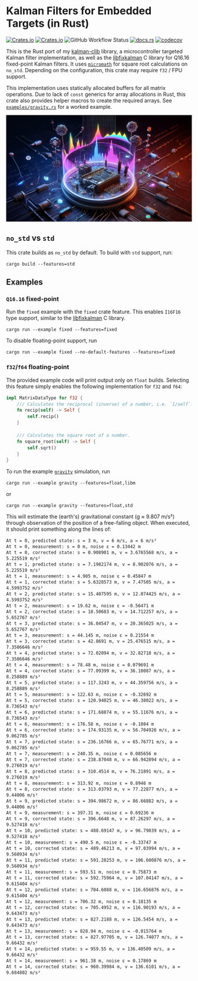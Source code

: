 # Kalman Filters for Embedded Targets (in Rust)

[![Crates.io](https://img.shields.io/crates/v/minikalman)](https://crates.io/crates/minikalman-rs)
[![Crates.io](https://img.shields.io/crates/l/minikalman)](https://crates.io/crates/minikalman-rs)
![GitHub Workflow Status](https://img.shields.io/github/actions/workflow/status/sunsided/minikalman-rs/rust.yml)
[![docs.rs](https://img.shields.io/docsrs/minikalman)](https://docs.rs/minikalman/)
[![codecov](https://codecov.io/gh/sunsided/minikalman-rs/graph/badge.svg?token=YJYARXA8EL)](https://codecov.io/gh/sunsided/minikalman-rs)

This is the Rust port of my [kalman-clib](https://github.com/sunsided/kalman-clib/) library,
a microcontroller targeted Kalman filter implementation, as well as the
[libfixkalman](https://github.com/sunsided/libfixkalman) C library for Q16.16 fixed-point Kalman filters.
It uses [`micromath`](https://docs.rs/micromath) for square root calculations on `no_std`. Depending on the configuration, this crate may
require `f32` / FPU support.

This implementation uses statically allocated buffers for all matrix operations. Due to lack
of `const` generics for array allocations in Rust, this crate also provides helper macros
to create the required arrays. See [`examples/gravity.rs`](examples/gravity.rs) for a worked example.

<div align="center">
    <img src="docs/hero.webp" width="780" alt="Kalman Filter Library Hero Picture" />
</div>


## `no_std` vs `std`

This crate builds as `no_std` by default. To build with `std` support, run:

```
cargo build --features=std
```

## Examples

### `Q16.16` fixed-point

Run the `fixed` example with the `fixed` crate feature. This enables `I16F16` type support, similar to
the [libfixkalman](https://github.com/sunsided/libfixkalman) C library.

```shell
cargo run --example fixed --features=fixed
```

To disable floating-point support, run

```shell
cargo run --example fixed --no-default-features --features=fixed
```

### `f32`/`f64` floating-point

The provided example code will print output only on `float` builds. Selecting this feature
simply enables the following implementation for `f32` and `f64`:

```rust
impl MatrixDataType for f32 {
    /// Calculates the reciprocal (inverse) of a number, i.e. `1/self`.
    fn recip(self) -> Self {
        self.recip()
    }

    /// Calculates the square root of a number.
    fn square_root(self) -> Self {
        self.sqrt()
    }
}
```

To run the example [`gravity`](examples/gravity.rs) simulation, run

```shell
cargo run --example gravity --features=float,libm
```

or

```shell
cargo run --example gravity --features=float,std
```

This will estimate the (earth's) gravitational constant (g ≈ 9.807 m/s²) through observation
of the position of a free-falling object. When executed, it should print something along the lines of:

```
At t = 0, predicted state: s = 3 m, v = 6 m/s, a = 6 m/s²
At t = 0, measurement: s = 0 m, noise ε = 0.13442 m
At t = 0, corrected state: s = 0.908901 m, v = 3.6765568 m/s, a = 5.225519 m/s²
At t = 1, predicted state: s = 7.1982174 m, v = 8.902076 m/s, a = 5.225519 m/s²
At t = 1, measurement: s = 4.905 m, noise ε = 0.45847 m
At t = 1, corrected state: s = 5.6328573 m, v = 7.47505 m/s, a = 4.5993752 m/s²
At t = 2, predicted state: s = 15.407595 m, v = 12.074425 m/s, a = 4.5993752 m/s²
At t = 2, measurement: s = 19.62 m, noise ε = -0.56471 m
At t = 2, corrected state: s = 18.50683 m, v = 14.712257 m/s, a = 5.652767 m/s²
At t = 3, predicted state: s = 36.04547 m, v = 20.365025 m/s, a = 5.652767 m/s²
At t = 3, measurement: s = 44.145 m, noise ε = 0.21554 m
At t = 3, corrected state: s = 42.8691 m, v = 25.476515 m/s, a = 7.3506646 m/s²
At t = 4, predicted state: s = 72.02094 m, v = 32.82718 m/s, a = 7.3506646 m/s²
At t = 4, measurement: s = 78.48 m, noise ε = 0.079691 m
At t = 4, corrected state: s = 77.09399 m, v = 36.10087 m/s, a = 8.258889 m/s²
At t = 5, predicted state: s = 117.3243 m, v = 44.359756 m/s, a = 8.258889 m/s²
At t = 5, measurement: s = 122.63 m, noise ε = -0.32692 m
At t = 5, corrected state: s = 120.94025 m, v = 46.38022 m/s, a = 8.736543 m/s²
At t = 6, predicted state: s = 171.68874 m, v = 55.11676 m/s, a = 8.736543 m/s²
At t = 6, measurement: s = 176.58 m, noise ε = -0.1084 m
At t = 6, corrected state: s = 174.93135 m, v = 56.704926 m/s, a = 9.062785 m/s²
At t = 7, predicted state: s = 236.16766 m, v = 65.76771 m/s, a = 9.062785 m/s²
At t = 7, measurement: s = 240.35 m, noise ε = 0.085656 m
At t = 7, corrected state: s = 238.87048 m, v = 66.942894 m/s, a = 9.276019 m/s²
At t = 8, predicted state: s = 310.4514 m, v = 76.21891 m/s, a = 9.276019 m/s²
At t = 8, measurement: s = 313.92 m, noise ε = 0.8946 m
At t = 8, corrected state: s = 313.03793 m, v = 77.22877 m/s, a = 9.44006 m/s²
At t = 9, predicted state: s = 394.98672 m, v = 86.66882 m/s, a = 9.44006 m/s²
At t = 9, measurement: s = 397.31 m, noise ε = 0.69236 m
At t = 9, corrected state: s = 396.6648 m, v = 87.26297 m/s, a = 9.527418 m/s²
At t = 10, predicted state: s = 488.69147 m, v = 96.79039 m/s, a = 9.527418 m/s²
At t = 10, measurement: s = 490.5 m, noise ε = -0.33747 m
At t = 10, corrected state: s = 489.46213 m, v = 97.03994 m/s, a = 9.560934 m/s²
At t = 11, predicted state: s = 591.28253 m, v = 106.600876 m/s, a = 9.560934 m/s²
At t = 11, measurement: s = 593.51 m, noise ε = 0.75873 m
At t = 11, corrected state: s = 592.75964 m, v = 107.04147 m/s, a = 9.615404 m/s²
At t = 12, predicted state: s = 704.6088 m, v = 116.656876 m/s, a = 9.615404 m/s²
At t = 12, measurement: s = 706.32 m, noise ε = 0.18135 m
At t = 12, corrected state: s = 705.4952 m, v = 116.90193 m/s, a = 9.643473 m/s²
At t = 13, predicted state: s = 827.2188 m, v = 126.5454 m/s, a = 9.643473 m/s²
At t = 13, measurement: s = 828.94 m, noise ε = -0.015764 m
At t = 13, corrected state: s = 827.97705 m, v = 126.74077 m/s, a = 9.66432 m/s²
At t = 14, predicted state: s = 959.55 m, v = 136.40509 m/s, a = 9.66432 m/s²
At t = 14, measurement: s = 961.38 m, noise ε = 0.17869 m
At t = 14, corrected state: s = 960.39984 m, v = 136.6101 m/s, a = 9.684802 m/s²
```
